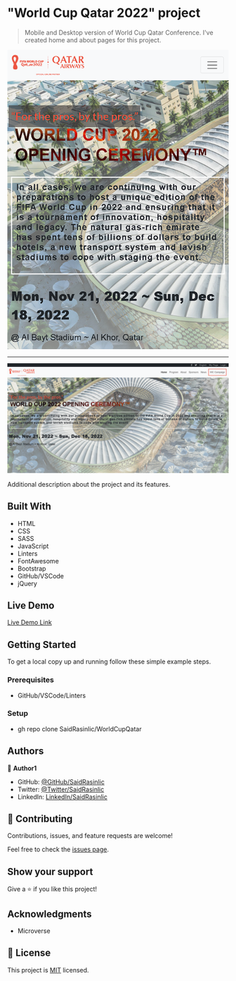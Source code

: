 # "World Cup Qatar 2022" project

> Mobile and Desktop version of World Cup Qatar Conference. I've created home and about pages for this project.

![screenshot](./docs/resources/img/./Mobile-WWC.png) <hr/>
![screenshot](./docs/resources/img/./Desktop-WWC.png)

Additional description about the project and its features.

## Built With

- HTML
- CSS
- SASS
- JavaScript
- Linters
- FontAwesome
- Bootstrap
- GitHub/VSCode
- jQuery

## Live Demo

[Live Demo Link](https://saidrasinlic.github.io/WorldCupQatar/)

## Getting Started

To get a local copy up and running follow these simple example steps.

### Prerequisites

- GitHub/VSCode/Linters

### Setup

- gh repo clone SaidRasinlic/WorldCupQatar

## Authors

👤 **Author1**

- GitHub: [@GitHub/SaidRasinlic](https://twitter.com/SaidRasinlic)
- Twitter: [@Twitter/SaidRasinlic](https://twitter.com/SaidRasinlic)
- LinkedIn: [LinkedIn/SaidRasinlic](https://www.linkedin.com/in/saidrasinlic)

## 🤝 Contributing

Contributions, issues, and feature requests are welcome!

Feel free to check the [issues page](../../issues/).

## Show your support

Give a ⭐️ if you like this project!

## Acknowledgments

- Microverse 

## 📝 License

This project is [MIT](LICENSE) licensed.
